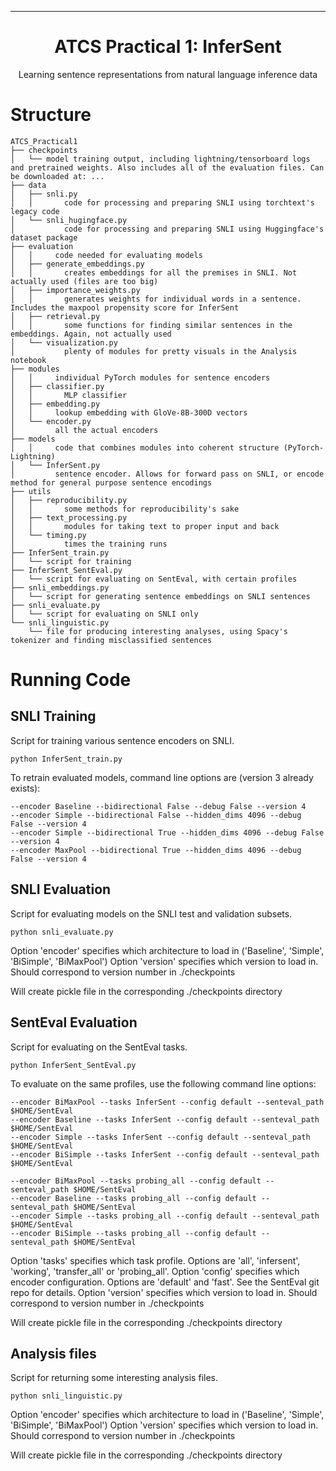 
---
<div align="center">

# ATCS Practical 1: InferSent
Learning sentence representations from natural language inference data
</div>

# Structure
```
ATCS_Practical1
├── checkpoints
│   └── model training output, including lightning/tensorboard logs and pretrained weights. Also includes all of the evaluation files. Can be downloaded at: ...
├── data
│   ├── snli.py
│   │       code for processing and preparing SNLI using torchtext's legacy code
│   └── snli_hugingface.py
│           code for processing and preparing SNLI using Huggingface's dataset package
├── evaluation
│   │     code needed for evaluating models
│   ├── generate_embeddings.py
│   │       creates embeddings for all the premises in SNLI. Not actually used (files are too big)
│   ├── importance_weights.py
│   │       generates weights for individual words in a sentence. Includes the maxpool propensity score for InferSent
│   ├── retrieval.py
│   │       some functions for finding similar sentences in the embeddings. Again, not actually used
│   └── visualization.py
│           plenty of modules for pretty visuals in the Analysis notebook
├── modules
│   │     individual PyTorch modules for sentence encoders
│   ├── classifier.py
│   │       MLP classifier
│   ├── embedding.py
│   │     lookup embedding with GloVe-8B-300D vectors
│   └── encoder.py
│         all the actual encoders
├── models
│   │     code that combines modules into coherent structure (PyTorch-Lightning)
│   └── InferSent.py
│         sentence encoder. Allows for forward pass on SNLI, or encode method for general purpose sentence encodings
├── utils
│   ├── reproducibility.py
│   │       some methods for reproducibility's sake
│   ├── text_processing.py
│   │       modules for taking text to proper input and back
│   └── timing.py
│           times the training runs
├── InferSent_train.py
│   └── script for training
├── InferSent_SentEval.py
│   └── script for evaluating on SentEval, with certain profiles
├── snli_embeddings.py
│   └── script for generating sentence embeddings on SNLI sentences
├── snli_evaluate.py
│   └── script for evaluating on SNLI only
└── snli_linguistic.py
    └── file for producing interesting analyses, using Spacy's tokenizer and finding misclassified sentences
```
# Running Code
## SNLI Training
Script for training various sentence encoders on SNLI.
```
python InferSent_train.py
```
To retrain evaluated models, command line options are (version 3 already exists):
```
--encoder Baseline --bidirectional False --debug False --version 4
--encoder Simple --bidirectional False --hidden_dims 4096 --debug False --version 4
--encoder Simple --bidirectional True --hidden_dims 4096 --debug False --version 4
--encoder MaxPool --bidirectional True --hidden_dims 4096 --debug False --version 4
```
## SNLI Evaluation
Script for evaluating models on the SNLI test and validation subsets.
```
python snli_evaluate.py
```

Option 'encoder' specifies which architecture to load in ('Baseline', 'Simple', 'BiSimple', 'BiMaxPool')
Option 'version' specifies which version to load in. Should correspond to version number in ./checkpoints

Will create pickle file in the corresponding ./checkpoints directory
## SentEval Evaluation
Script for evaluating on the SentEval tasks.
```
python InferSent_SentEval.py
```
To evaluate on the same profiles, use the following command line options:
```
--encoder BiMaxPool --tasks InferSent --config default --senteval_path $HOME/SentEval
--encoder Baseline --tasks InferSent --config default --senteval_path $HOME/SentEval
--encoder Simple --tasks InferSent --config default --senteval_path $HOME/SentEval
--encoder BiSimple --tasks InferSent --config default --senteval_path $HOME/SentEval

--encoder BiMaxPool --tasks probing_all --config default --senteval_path $HOME/SentEval
--encoder Baseline --tasks probing_all --config default --senteval_path $HOME/SentEval
--encoder Simple --tasks probing_all --config default --senteval_path $HOME/SentEval
--encoder BiSimple --tasks probing_all --config default --senteval_path $HOME/SentEval
```

Option 'tasks' specifies which task profile. Options are 'all', 'infersent', 'working', 'transfer_all' or 'probing_all'.
Option 'config' specifies which encoder configuration. Options are 'default' and 'fast'. See the SentEval git repo for details.
Option 'version' specifies which version to load in. Should correspond to version number in ./checkpoints

Will create pickle file in the corresponding ./checkpoints directory
## Analysis files
Script for returning some interesting analysis files.
```
python snli_linguistic.py
```

Option 'encoder' specifies which architecture to load in ('Baseline', 'Simple', 'BiSimple', 'BiMaxPool')
Option 'version' specifies which version to load in. Should correspond to version number in ./checkpoints

Will create pickle file in the corresponding ./checkpoints directory